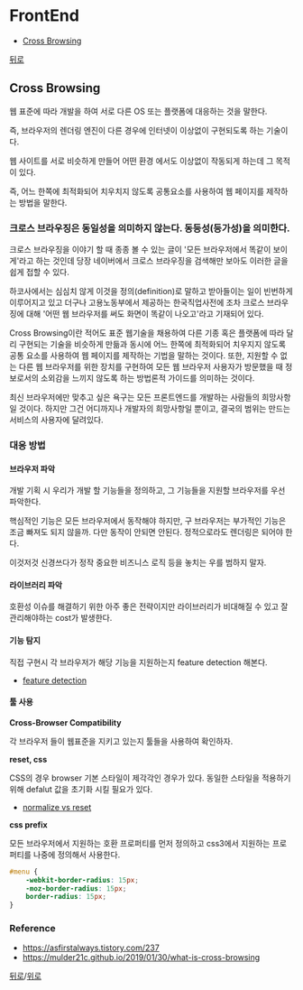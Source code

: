 # FrontEnd

* [Cross Browsing](#cross-browsing)

[뒤로](https://github.com/SeongYongLee/TIL)

## Cross Browsing

웹 표준에 따라 개발을 하여 서로 다른 OS 또는 플랫폼에 대응하는 것을 말한다.

즉, 브라우저의 렌더링 엔진이 다른 경우에 인터넷이 이상없이 구현되도록 하는 기술이다.

웹 사이트를 서로 비슷하게 만들어 어떤 환경 에서도 이상없이 작동되게 하는데 그 목적이 있다.

즉, 어느 한쪽에 최적화되어 치우치지 않도록 공통요소를 사용하여 웹 페이지를 제작하는 방법을 말한다.

### 크로스 브라우징은 동일성을 의미하지 않는다. 동등성(등가성)을 의미한다.

크로스 브라우징을 이야기 할 때 종종 볼 수 있는 글이 '모든 브라우저에서 똑같이 보이게'라고 하는 것인데 당장 네이버에서 크로스 브라우징을 검색해만 보아도 이러한 글을 쉽게 접할 수 있다.

하코사에서는 심심치 않게 이것을 정의(definition)로 말하고 받아들이는 일이 빈번하게 이루어지고 있고 더구나 고용노동부에서 제공하는 한국직업사전에 조차 크로스 브라우징에 대해 '어떤 웹 브라우저를 써도 화면이 똑같이 나오고'라고 기재되어 있다.

Cross Browsing이란 적어도 표준 웹기술을 채용하여 다른 기종 혹은 플랫폼에 따라 달리 구현되는 기술을 비슷하게 만듦과 동시에 어느 한쪽에 최적화되어 치우지지 않도록 공통 요소를 사용하여 웹 페이지를 제작하는 기법을 말하는 것이다. 또한, 지원할 수 없는 다른 웹 브라우저를 위한 장치를 구현하여 모든 웹 브라우저 사용자가 방문했을 때 정보로서의 소외감을 느끼지 않도록 하는 방법론적 가이드를 의미하는 것이다.

최신 브라우저에만 맞추고 싶은 욕구는 모든 프론트엔드를 개발하는 사람들의 희망사항일 것이다. 하지만 그건 어디까지나 개발자의 희망사항일 뿐이고, 결국의 범위는 만드는 서비스의 사용자에 달려있다.

### 대응 방법

#### 브라우저 파악

개발 기획 시 우리가 개발 할 기능들을 정의하고, 그 기능들을 지원할 브라우저를 우선 파악한다.

핵심적인 기능은 모든 브라우저에서 동작해야 하지만, 구 브라우저는 부가적인 기능은 조금 빠져도 되지 않을까. 다만 동작이 안되면 안된다. 정적으로라도 렌더링은 되어야 한다.

이것저것 신경쓰다가 정작 중요한 비즈니스 로직 등을 놓치는 우를 범하지 말자.

#### 라이브러리 파악

호환성 이슈를 해결하기 위한 아주 좋은 전략이지만 라이브러리가 비대해질 수 있고 잘 관리해야하는 cost가 발생한다.

#### 기능 탐지

직접 구현시 각 브라우저가 해당 기능을 지원하는지 feature detection 해본다.

- [feature detection]()

#### 툴 사용

**Cross-Browser Compatibility**

각 브라우저 들이 웹표준을 지키고 있는지 툴들을 사용하여 확인하자.

**reset, css**

CSS의 경우 browser 기본 스타일이 제각각인 경우가 있다. 동일한 스타일을 적용하기 위해 defalut 값을 초기화 시킬 필요가 있다.

- [normalize vs reset]()

**css prefix**

모든 브라우저에서 지원하는 호환 프로퍼티를 먼저 정의하고 css3에서 지원하는 프로퍼티를 나중에 정의해서 사용한다.

```css
#menu {
	-webkit-border-radius: 15px;
	-moz-border-radius: 15px;
	border-radius: 15px;
}
```

### Reference
- https://asfirstalways.tistory.com/237
- https://mulder21c.github.io/2019/01/30/what-is-cross-browsing

[뒤로](https://github.com/SeongYongLee/TIL)/[위로](#frontend)